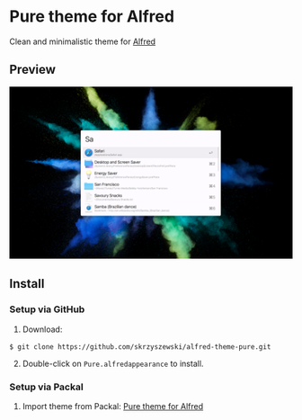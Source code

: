 # Pure theme for Alfred
  
Clean and minimalistic theme for [Alfred](https://www.alfredapp.com/)

## Preview

![Pure theme for Alfred](img/alfred-theme-pure.png "Pure them for Alfred")

## Install

### Setup via GitHub

1. Download:

```
$ git clone https://github.com/skrzyszewski/alfred-theme-pure.git
```

2. Double-click on `Pure.alfredappearance` to install.

### Setup via Packal

1. Import theme from Packal: [Pure theme for Alfred](http://www.packal.org/theme/pure)